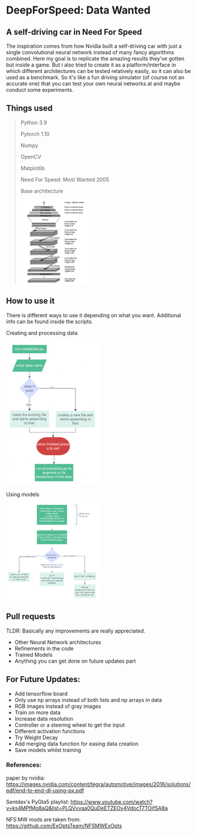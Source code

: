 # DeepForSpeed: Data Wanted
## A self-driving car in Need For Speed
The inspiration comes from how Nvidia built a self-driving car with just a single convolutional
neural network instead of many fancy algorithms combined. Here my goal is to replicate 
the amazing results they've gotten but inside a game. But i also tried to create it as a platform/interface 
in which different architectures can be tested relatively easily, so it can also be used as a benchmark.
So it's like a fun driving simulator (of course not an accurate one) that you can test your own neural networks 
at and maybe conduct some experiments.


## Things used
> Python 3.9
> 
> Pytorch 1.10
>
> Numpy
> 
> OpenCV
> 
> Matplotlib
> 
> Need For Speed: Most Wanted 2005
> 
> Base architecture
> 
> <img src="https://github.com/edilgin/DeepForSpeed/blob/master/images/nvidia_arch.png?raw=true" width=40% height=40% alt="Nvidia's architecture">


## How to use it
There is different ways to use it depending on what you want. Additional info can be found inside the scripts.


Creating and processing data

<img src="https://github.com/edilgin/DeepForSpeed/blob/master/images/dataFlowchart.jpg?raw=true" width=50% height=50% alt="flowchart">

Using models

<img src="https://github.com/edilgin/DeepForSpeed/blob/master/images/trainFlowchart.jpg?raw=true" width=50% height=50% alt="flowchart">


## Pull requests
TLDR: Basically any improvements are really appreciated.

- Other Neural Network architectures
- Refinements in the code
- Trained Models
- Anything you can get done on future updates part



## For Future Updates:
- Add tensorflow board
- Only use np arrays instead of both lists and np arrays in data
- RGB images instead of gray images
- Train on more data
- Increase data resolution
- Controller or a steering wheel to get the input
- Different activation functions
- Try Weight Decay
- Add merging data function for easing data creation
- Save models whilst training

### References:
paper by nvidia: https://images.nvidia.com/content/tegra/automotive/images/2016/solutions/pdf/end-to-end-dl-using-px.pdf

Sentdex's PyGta5 playlist: https://www.youtube.com/watch?v=ks4MPfMq8aQ&list=PLQVvvaa0QuDeETZEOy4VdocT7TOjfSA8a

NFS:MW mods are taken from:  https://github.com/ExOptsTeam/NFSMWExOpts
